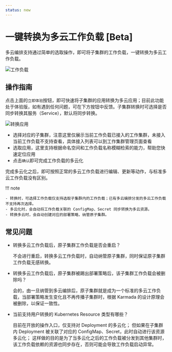 ```yaml
---
status: new
---
```


# 一键转换为多云工作负载 [Beta]

多云编排支持通过简单的选取操作，即可将子集群的工作负载，一键转换为多云工作负载。

![工作负载](https://docs.daocloud.io/daocloud-docs-images/docs/kairship/images/promote01.png)

## 操作指南

点击上面的`立即体验`按钮，即可快速将子集群的应用转换为多云应用；目前此功能处于体验版，如有遇到任何问题，可在下方按钮中反馈。子集群转换时可选择是否同步转换其服务（Service），默认将同步转换。

![转换应用](https://docs.daocloud.io/daocloud-docs-images/docs/kairship/images/promote02.png)

- 选择对应的子集群，注意这里仅展示当前工作负载已接入的工作集群，未接入当前工作负载不支持查看，具体接入列表可以到工作集群管理页面查看
- 选取应用，这里支持根据命名空间和工作负载名称模糊检索的能力，帮助您快速定位应用
- 点击`确认`即可完成工作负载的多云化

完成多云化之后，即可按照正常的多云工作负载进行编辑、更新等动作，与标准多云工作负载没有区别。

!!! note

    - 转换时，可选择工作负载仅支持选取子集群内的工作负载；已有多云编排分发的多云工作负载不支持再次选择。
    - 多云化时，会自动将工作负载关联的 ConfigMap、Secret 同步转换为多云资源。
    - 转换多云时，会自动创建对应的部署策略，纳管原子集群。

## 常见问题

- 转换多云工作负载后，原子集群工作负载是否会重启？

    不会进行重启，转换多云工作负载时，自动纳管原子集群，同时保证原子集群工作负载无感转换。

- 转换多云工作负载后，原子集群被踢出部署策略后，该子集群工作负载会被删除吗？

    会的，由一旦纳管到多云编排后，原子集群就是成为一个标准的多云工作负载，当部署策略发生变化且不再传播子集群时，根据 Karmada 的设计原理会被删除，以保证一致性。

- 当前支持用户转换的 Kubernetes Resource 类型有哪些？

    目前在开放的操作入口，仅支持对 Deployment 的多云化；
    但如果在子集群内 Deployment 被关联了对应的 ConfigMap、Secret，此时自动进行该资源多云化；
    这样做的目的是为了当多云化之后的工作负载被分发到其他集群时，该工作负载依赖的资源也同步存在，否则可能会导致工作负载启动异常。
